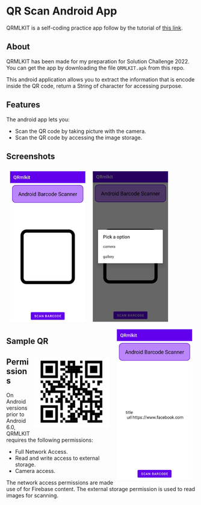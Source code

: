 # QR Scan Android App

QRMLKIT is a self-coding practice app follow by the tutorial of <a href="https://www.youtube.com/watch?v=vB6mPszgET8&list=PLMW9KGYuvh5hUrMVA2hvawzv2Vb0Pn1n_&index=12&ab_channel=CodeWithFenil">this link</a>.

## About

QRMLKIT has been made for my preparation for Solution Challenge 2022.
You can get the app by downloading the file `QRMLKIT.apk` from this repo.

This android application allows you to extract the information that is encode inside the QR code, return a String of character for accessing purpose.

## Features

The android app lets you:
- Scan the QR code by taking picture with the camera.
- Scan the QR code by accessing the image storage.

## Screenshots

[<img src="/img/home.jpg" align="left"
width="200"
hspace="10" vspace="10">](img/home.png)
[<img src="/img/options.jpg" align="center"
width="200"
hspace="10" vspace="10">](/img/options.jpg)
[<img src="/img/scanned.jpg" align="right"
width="200"
hspace="10" vspace="10">](/img/scanned.jpg)

## Sample QR

[<img src="/img/qr_face.png" align="right"
width="200"
hspace="10" vspace="10">](/img/qr_face.png)

## Permissions

On Android versions prior to Android 6.0, QRMLKIT requires the following permissions:
- Full Network Access.
- Read and write access to external storage.
- Camera access.

The network access permissions are made use of for Firebase content. The external storage permission is used to read images for scanning.
